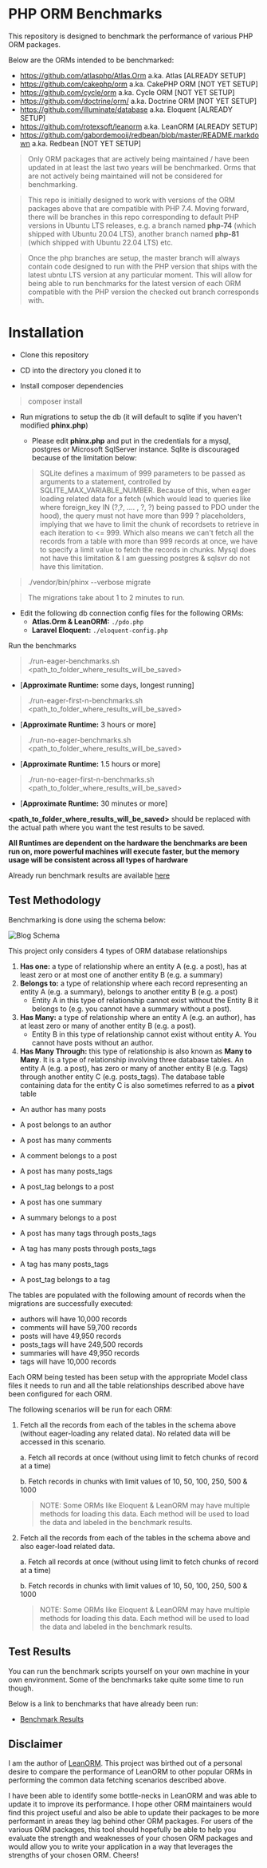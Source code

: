# PHP ORM Benchmarks

This repository is designed to benchmark the performance of various PHP ORM packages.

Below are the ORMs intended to be benchmarked:

- https://github.com/atlasphp/Atlas.Orm a.ka. Atlas [ALREADY SETUP]
- https://github.com/cakephp/orm a.ka. CakePHP ORM [NOT YET SETUP]
- https://github.com/cycle/orm a.ka. Cycle ORM [NOT YET SETUP]
- https://github.com/doctrine/orm/ a.ka. Doctrine ORM [NOT YET SETUP]
- https://github.com/illuminate/database a.ka. Eloquent [ALREADY SETUP]
- https://github.com/rotexsoft/leanorm a.ka. LeanORM [ALREADY SETUP]
- https://github.com/gabordemooij/redbean/blob/master/README.markdown a.ka. Redbean [NOT YET SETUP]

> Only ORM packages that are actively being maintained / have been 
updated in at least the last two years will be benchmarked. Orms that are not
actively being maintained will not be considered for benchmarking.

> This repo is initially designed to work with versions of the ORM packages
above that are compatible with PHP 7.4. Moving forward, there will be branches 
in this repo corresponding to default PHP versions in Ubuntu LTS releases, e.g. 
a branch named **php-74** (which shipped with Ubuntu 20.04 LTS), another branch
named **php-81** (which shipped with Ubuntu 22.04 LTS) etc. 

> Once the php branches are setup, the master branch will always contain code 
designed to run with the PHP version that ships with the latest ubntu LTS version 
at any particular moment. This will allow for being able to run benchmarks for the 
latest version of each ORM compatible with the PHP version the checked out branch 
corresponds with.


# Installation

- Clone this repository

- CD into the directory you cloned it to

- Install composer dependencies
>composer install


- Run migrations to setup the db (it will default to sqlite if you haven't modified **phinx.php**)
    - Please edit **phinx.php** and put in the credentials for a mysql, postgres or Microsoft SqlServer instance. Sqlite is discouraged because of the limitation below:

    > SQLite defines a maximum of 999 parameters to be passed as arguments to a 
    statement, controlled by SQLITE_MAX_VARIABLE_NUMBER. Because of this, when
    eager loading related data for a fetch (which would lead to queries like
    where foreign_key IN (?,?, .... , ?, ?) being passed to PDO under the hood),
    the query must not have more than 999 ? placeholders, implying that we have 
    to limit the chunk of recordsets to retrieve in each iteration to <= 999. 
    Which also means we can't fetch all the records from a table with more than
    999 records at once, we have to specify a limit value to fetch the records
    in chunks. Mysql does not have this limitation & I am guessing postgres & sqlsvr do not
    have this limitation.

>./vendor/bin/phinx --verbose migrate

> The migrations take about 1 to 2 minutes to run.

- Edit the following db connection config files for the following ORMs:
    - **Atlas.Orm & LeanORM:** `./pdo.php`
    - **Laravel Eloquent:** `./eloquent-config.php`

Run the benchmarks

> ./run-eager-benchmarks.sh <path_to_folder_where_results_will_be_saved>

*  [**Approximate Runtime:** some days, longest running]

> ./run-eager-first-n-benchmarks.sh <path_to_folder_where_results_will_be_saved>

*  [**Approximate Runtime:** 3 hours or more]

> ./run-no-eager-benchmarks.sh <path_to_folder_where_results_will_be_saved>

*  [**Approximate Runtime:** 1.5 hours or more]

> ./run-no-eager-first-n-benchmarks.sh <path_to_folder_where_results_will_be_saved>

*  [**Approximate Runtime:** 30 minutes or more]

**<path_to_folder_where_results_will_be_saved>** should be replaced with the actual path where you want the test results to be saved.

**All Runtimes are dependent on the hardware the benchmarks are been run on, more powerful machines will execute faster, but the memory usage will be consistent across all types of hardware**

Already run benchmark results are available [here](https://rotexsoft.github.io/benchmarkorms)

## Test Methodology

Benchmarking is done using the schema below:

![Blog Schema](blog-db.png)

This project only considers 4 types of ORM database relationships
1. **Has one:** a type of relationship where an entity A (e.g. a post), has at least zero or at most one of another entity B (e.g. a summary)
2. **Belongs to:** a type of relationship where each record representing an entity A (e.g. a summary), belongs to another entity B (e.g. a post)
    - Entity A in this type of relationship cannot exist without the Entity B it belongs to (e.g. you cannot have a summary without a post).
3. **Has Many:** a type of relationship where an entity A (e.g. an author),  has at least zero or many of another entity B (e.g. a post). 
    - Entity B in this type of relationship cannot exist without entity A. You cannot have posts without an author.
4. **Has Many Through:** this type of relationship is also known as **Many to Many**. It is a type of relationship involving three database tables. An entity A (e.g. a post), has zero or many of another entity B (e.g. Tags) through another entity C (e.g. posts_tags). The database table containing data for the entity C is also sometimes referred to as a **pivot** table

- An author has many posts
- A post belongs to an author

- A post has many comments
- A comment belongs to a post

- A post has many posts_tags
- A post_tag belongs to a post

- A post has one summary
- A summary belongs to a post

- A post has many tags through posts_tags
- A tag has many posts through posts_tags

- A tag has many posts_tags
- A post_tag belongs to a tag

The tables are populated with the following amount of records when the migrations are successfully executed:

- authors will have 10,000 records
- comments will have 59,700 records
- posts will have 49,950 records
- posts_tags will have 249,500 records
- summaries will have 49,950 records
- tags will have 10,000 records

Each ORM being tested has been setup with the appropriate Model class files it 
needs to run and all the table relationships described above have been configured 
for each ORM.

The following scenarios will be run for each ORM:

1. Fetch all the records from each of the tables in the schema above 
(without eager-loading any related data). No related data will be 
accessed in this scenario.

    a. Fetch all records at once (without using limit to fetch chunks of record at a time)

    b. Fetch records in chunks with limit values of 10, 50, 100, 250, 500 & 1000 
    > NOTE: Some ORMs like Eloquent & LeanORM may have multiple methods for loading this data. Each method will be used to load the data and labeled in the benchmark results.

2. Fetch all the records from each of the tables in the schema above 
and also eager-load related data.

    a. Fetch all records at once (without using limit to fetch chunks of record at a time)
    
    b. Fetch records in chunks with limit values of 10, 50, 100, 250, 500 & 1000 
    > NOTE: Some ORMs like Eloquent & LeanORM may have multiple methods for loading this data. Each method will be used to load the data and labeled in the benchmark results.


## Test Results
You can run the benchmark scripts yourself on your own machine in your own environment. 
Some of the benchmarks take quite some time to run though. 

Below is a link to benchmarks that have already been run:

* [Benchmark Results](https://rotexsoft.github.io/benchmarkorms)


## Disclaimer

I am the author of [LeanORM](https://github.com/rotexsoft/leanorm). This project 
was birthed out of a personal desire to compare the performance of LeanORM to 
other popular ORMs in performing the common data fetching scenarios described above. 

I have been able to identify some bottle-necks in LeanORM and was able to update 
it to improve its performance. I hope other ORM maintainers would find this project 
useful and also be able to update their packages to be more performant in areas they 
lag behind other ORM packages. For users of the various ORM packages, this tool should 
hopefully be able to help you evaluate the strength and weaknesses of your chosen ORM 
packages and would allow you to write your application in a way that leverages the 
strengths of your chosen ORM. Cheers!